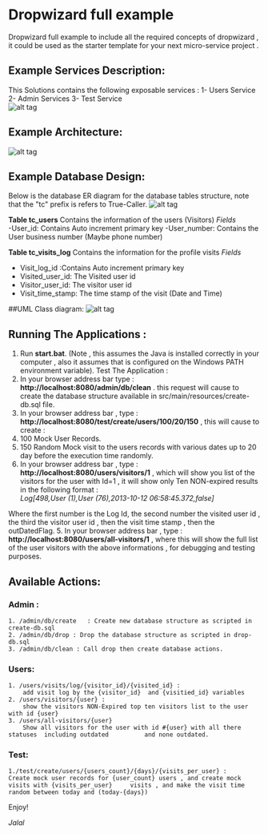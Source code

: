 # Dropwizard full example
Dropwizard full example to include all the required concepts of dropwizard , 
it could be used as the starter template  for your next micro-service project .

## Example Services Description:
This Solutions contains the following exposable services : 
1- Users Service 
2- Admin Services
3- Test Service  
![alt tag](https://github.com/kiswanij/drop-wizard-full-example/blob/master/design/services.PNG)  
## Example Architecture:  
![alt tag](https://github.com/kiswanij/drop-wizard-full-example/blob/master/design/archiecture.PNG)  
## Example Database Design:   
 Below is the database ER diagram for the database tables structure, note that the "tc" prefix is refers to True-Caller.
![alt tag](https://github.com/kiswanij/drop-wizard-full-example/blob/master/design/erd.PNG)  

**Table	tc_users**
Contains the information of  the users (Visitors)
*Fields*	
-User_id: Contains Auto increment primary key
-User_number: Contains the User business number (Maybe phone number)

**Table	tc_visits_log**
Contains the information for the profile visits 
*Fields*	
- Visit_log_id :Contains Auto increment primary key
- Visited_user_id: The Visited user id
- Visitor_user_id: The visitor user id
- Visit_time_stamp: The time stamp of the visit (Date and Time)

##UML Class diagram:
![alt tag](https://github.com/kiswanij/drop-wizard-full-example/blob/master/design/class-diagram.PNG)

## Running The Applications : 
1. Run **start.bat**. (Note , this assumes the Java is installed correctly in your computer , also it assumes that is configured on the Windows PATH environment variable).
Test The Application : 
2. In your browser address  bar type :  **http://localhost:8080/admin/db/clean** . this request will cause to create the database structure available in src/main/resources/create-db.sql file.
3. In your browser address bar , type : **http://localhost:8080/test/create/users/100/20/150** , this will cause to create : 
  1. 100 Mock User Records.
  2. 150 Random Mock visit to the users records  with various dates up to 20 day before the    execution time randomly.
4. In your browser address bar  , type : **http://localhost:8080/users/visitors/1** , which will show you list of the visitors for the user with Id=1 , it will show only Ten NON-expired results in the following format :  
		*Log[498,User (1),User (76),2013-10-12 06:58:45.372,false]* 

Where the first number is the Log Id, the second number the visited user id , the third the visitor user id , then the visit time stamp , then the outDatedFlag.
5. In your browser address bar  , type : **http://localhost:8080/users/all-visitors/1** , where this will show the full list of the user visitors with the above informations , for debugging and testing purposes.


## Available Actions: 
### Admin : 
	1. /admin/db/create   : Create new database structure as scripted in create-db.sql
	2. /admin/db/drop : Drop the database structure as scripted in drop-db.sql
	3. /admin/db/clean : Call drop then create database actions.

### Users: 
	1. /users/visits/log/{visitor_id}/{visited_id} : 
		add visit log by the {visitor_id}  and {visitied_id} variables
	2. /users/visitors/{user} : 
		show the visitors NON-Expired top ten visitors list to the user with id {user}
	3. /users/all-visitors/{user}
		Show all visitors for the user with id #{user} with all there statuses  including outdated 			and none outdated.
### Test: 
	1./test/create/users/{users_count}/{days}/{visits_per_user} : 
	Create mock user records for {user_count} users , and create mock visits with {visits_per_user} 	visits , and make the visit time random between today and (today-{days})

Enjoy!

*Jalal*
